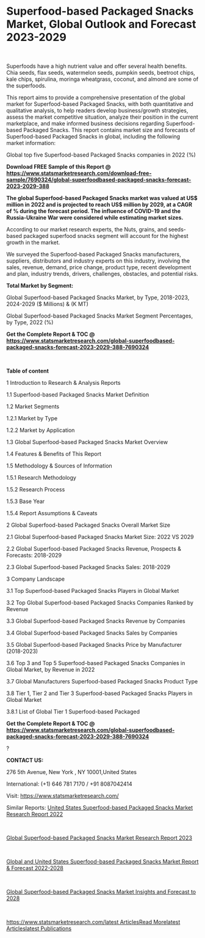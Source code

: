 <h1>Superfood-based Packaged Snacks Market, Global Outlook and Forecast 2023-2029</h1><br/><p>Superfoods have a high nutrient value and offer several health benefits. Chia seeds, flax seeds, watermelon seeds, pumpkin seeds, beetroot chips, kale chips, spirulina, moringa wheatgrass, coconut, and almond are some of the superfoods.</p>
 
 
 
 <p>This report aims to provide a comprehensive presentation of the global market for Superfood-based Packaged Snacks, with both quantitative and qualitative analysis, to help readers develop business/growth strategies, assess the market competitive situation, analyze their position in the current marketplace, and make informed business decisions regarding Superfood-based Packaged Snacks. This report contains market size and forecasts of Superfood-based Packaged Snacks in global, including the following market information:</p>
 
 
 
 <p>Global top five Superfood-based Packaged Snacks companies in 2022 (%)</p>
 
 
 
 <p><strong>Download FREE Sample of this Report @ <a href="https://www.statsmarketresearch.com/download-free-sample/7690324/global-superfoodbased-packaged-snacks-forecast-2023-2029-388">https://www.statsmarketresearch.com/download-free-sample/7690324/global-superfoodbased-packaged-snacks-forecast-2023-2029-388</a></strong></p>
 
 
 
 <p><strong>The global Superfood-based Packaged Snacks market was valued at US$ million in 2022 and is projected to reach US$ million by 2029, at a <strong>CAGR</strong> of % during the forecast period. The influence of COVID-19 and the Russia-Ukraine War were considered while estimating market sizes.</strong></p>
 
 
 
 <p>According to our market research experts, the Nuts, grains, and seeds-based packaged superfood snacks segment will account for the highest growth in the market.</p>
 
 
 
 <p>We surveyed the Superfood-based Packaged Snacks manufacturers, suppliers, distributors and industry experts on this industry, involving the sales, revenue, demand, price change, product type, recent development and plan, industry trends, drivers, challenges, obstacles, and potential risks.</p>
 
 
 
 <p><strong>Total Market by Segment:</strong></p>
 
 
 
 <p>Global Superfood-based Packaged Snacks Market, by Type, 2018-2023, 2024-2029 ($ Millions) & (K MT)</p>
 
 
 
 <p>Global Superfood-based Packaged Snacks Market Segment Percentages, by Type, 2022 (%)</p>
 
 
 
 <div><b>Get the Complete Report & TOC @ <a href="https://www.statsmarketresearch.com/global-superfoodbased-packaged-snacks-forecast-2023-2029-388-7690324">https://www.statsmarketresearch.com/global-superfoodbased-packaged-snacks-forecast-2023-2029-388-7690324</a></b></div>
 
 
 
 <p><br />
 
 <b>Table of content</b></p>
 
 
 
 <p>1 Introduction to Research & Analysis Reports<br />
 
 1.1 Superfood-based Packaged Snacks Market Definition<br />
 
 1.2 Market Segments<br />
 
 1.2.1 Market by Type<br />
 
 1.2.2 Market by Application<br />
 
 1.3 Global Superfood-based Packaged Snacks Market Overview<br />
 
 1.4 Features & Benefits of This Report<br />
 
 1.5 Methodology & Sources of Information<br />
 
 1.5.1 Research Methodology<br />
 
 1.5.2 Research Process<br />
 
 1.5.3 Base Year<br />
 
 1.5.4 Report Assumptions & Caveats<br />
 
 2 Global Superfood-based Packaged Snacks Overall Market Size<br />
 
 2.1 Global Superfood-based Packaged Snacks Market Size: 2022 VS 2029<br />
 
 2.2 Global Superfood-based Packaged Snacks Revenue, Prospects & Forecasts: 2018-2029<br />
 
 2.3 Global Superfood-based Packaged Snacks Sales: 2018-2029<br />
 
 3 Company Landscape<br />
 
 3.1 Top Superfood-based Packaged Snacks Players in Global Market<br />
 
 3.2 Top Global Superfood-based Packaged Snacks Companies Ranked by Revenue<br />
 
 3.3 Global Superfood-based Packaged Snacks Revenue by Companies<br />
 
 3.4 Global Superfood-based Packaged Snacks Sales by Companies<br />
 
 3.5 Global Superfood-based Packaged Snacks Price by Manufacturer (2018-2023)<br />
 
 3.6 Top 3 and Top 5 Superfood-based Packaged Snacks Companies in Global Market, by Revenue in 2022<br />
 
 3.7 Global Manufacturers Superfood-based Packaged Snacks Product Type<br />
 
 3.8 Tier 1, Tier 2 and Tier 3 Superfood-based Packaged Snacks Players in Global Market<br />
 
 3.8.1 List of Global Tier 1 Superfood-based Packaged</p>
 
 
 
 <div><b>Get the Complete Report & TOC @ <a href="https://www.statsmarketresearch.com/global-superfoodbased-packaged-snacks-forecast-2023-2029-388-7690324">https://www.statsmarketresearch.com/global-superfoodbased-packaged-snacks-forecast-2023-2029-388-7690324</a></b></div>
 
 
 
 <p>? </p>
 
 
 
 <p><b>CONTACT US:</b><br />
 
 276 5th Avenue, New York , NY 10001,United States<br />
 
 International: (+1) 646 781 7170 / +91 8087042414<br />
 
 Visit: <a href="https://www.statsmarketresearch.com/">https://www.statsmarketresearch.com/</a><br />
 
 Similar Reports: <a href="https://www.statsmarketresearch.com/global-superfoodbased-packaged-snacks-forecast-2023-2029-388-7690324">United States Superfood-based Packaged Snacks Market Research Report 2022</a><br />
 
 <br />
 
 <a href="https://www.statsmarketresearch.com/global-superfoodbased-packaged-snacks-forecast-2023-2029-388-7690324">Global Superfood-based Packaged Snacks Market Research Report 2023</a><br />
 
 <br />
 
 <a href="https://www.statsmarketresearch.com/global-superfoodbased-packaged-snacks-forecast-2023-2029-388-7690324">Global and United States Superfood-based Packaged Snacks Market Report & Forecast 2022-2028</a><br />
 
 <br />
 
 <a href="https://www.statsmarketresearch.com/global-superfoodbased-packaged-snacks-forecast-2023-2029-388-7690324">Global Superfood-based Packaged Snacks Market Insights and Forecast to 2028</a><br />
 
 <br />
 
 <a href="https://gyeongbokgung.com">https://www.statsmarketresearch.com/</a><a href="https://hallyeomaritime.com">latest Articles</a><a href="https://jingwansa.com">Read More</a><a href="https://nguoiviet.jp/">latest Articles</a><a href="https://www.intelmarketresearch.com/">latest Publications</a></p>